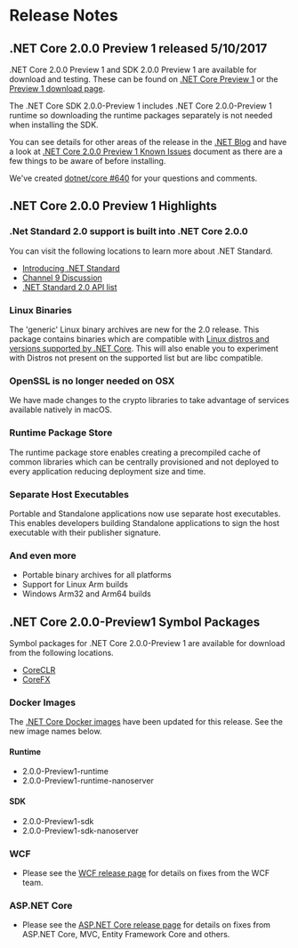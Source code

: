# Release Notes

## .NET Core 2.0.0 Preview 1 released 5/10/2017

.NET Core 2.0.0 Preview 1 and SDK 2.0.0 Preview 1 are available for download and testing. These can be found on [.NET Core Preview 1](https://dotnet.microsoft.com/download/dotnet) or the [Preview 1 download page](https://github.com/dotnet/core/blob/main/release-notes/download-archives/2.0.0-preview1-download.md).

The .NET Core SDK 2.0.0-Preview 1 includes .NET Core 2.0.0-Preview 1 runtime so downloading the runtime packages separately is not needed when installing the SDK.

You can see details for other areas of the release in the [.NET Blog](https://devblogs.microsoft.com/dotnet/) and have a look at [.NET Core 2.0.0 Preview 1 Known Issues](2.0.0-preview1-known-issues.md) document as there are a few things to be aware of before installing.

We've created [dotnet/core #640](https://github.com/dotnet/core/issues/640) for your questions and comments.

## .NET Core 2.0.0 Preview 1 Highlights

### .Net Standard 2.0 support is built into .NET Core 2.0.0

You can visit the following locations to learn more about .NET Standard.

* [Introducing .NET Standard](https://devblogs.microsoft.com/dotnet/introducing-net-standard/)
* [Channel 9 Discussion](https://channel9.msdn.com/Shows/On-NET/Immo-Landwerth-Net-Standard)
* [.NET Standard 2.0 API list](https://github.com/dotnet/standard/blob/release/3.0/docs/versions/netstandard2.0.md)

### Linux Binaries

The 'generic' Linux binary archives are new for the 2.0 release. This package contains binaries which are compatible with [Linux distros and versions supported by .NET Core](https://github.com/dotnet/core/blob/main/roadmap.md). This will also enable you to experiment with Distros not present on the supported list but are libc compatible.

### OpenSSL is no longer needed on OSX

We have made changes to the crypto libraries to take advantage of services available natively in macOS.

### Runtime Package Store

The runtime package store enables creating a precompiled cache of common libraries which can be centrally provisioned and not deployed to every application reducing deployment size and time.

### Separate Host Executables

Portable and Standalone applications now use separate host executables. This enables developers building Standalone applications to sign the host executable with their publisher signature.

### And even more

* Portable binary archives for all platforms
* Support for Linux Arm builds
* Windows Arm32 and Arm64 builds

## .NET Core 2.0.0-Preview1 Symbol Packages

Symbol packages for .NET Core 2.0.0-Preview 1 are available for download from the following locations.

* [CoreCLR](https://go.microsoft.com/fwlink/?LinkID=848978)
* [CoreFX](https://go.microsoft.com/fwlink/?LinkID=848983)

### Docker Images

The [.NET Core Docker images](https://hub.docker.com/r/microsoft/dotnet/) have been updated for this release. See the new image names below.

#### Runtime

* 2.0.0-Preview1-runtime
* 2.0.0-Preview1-runtime-nanoserver

#### SDK

* 2.0.0-Preview1-sdk
* 2.0.0-Preview1-sdk-nanoserver

### WCF

* Please see the [WCF release page](https://github.com/dotnet/wcf/releases/tag/v2.0.0-preview1) for details on fixes from the WCF team.

### ASP.NET Core

* Please see the [ASP.NET Core release page](https://github.com/aspnet/home/releases/2.0.0-preview1) for details on fixes from ASP.NET Core, MVC, Entity Framework Core and others.
